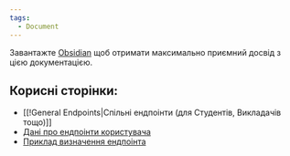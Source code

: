 ```yaml
---
tags:
  - Document
---
```

Завантажте [Obsidian](https://obsidian.md/) щоб отримати максимально приємний досвід з цією документацією.

## Корисні сторінки:
- [[!General Endpoints|Спільні ендпоінти (для Студентів, Викладачів тощо)]]
- [Дані про ендпоінти користувача](!User.md)
- [Приклад визначення ендпоінта](Samurai/Endpoint%20Definition%20Example.md)